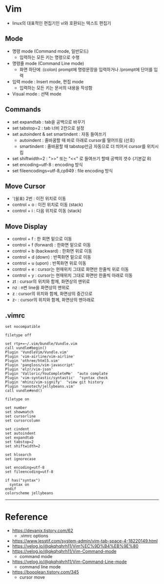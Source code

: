# Vim

- linux의 대표적인 편집기인 vi와 호환되는 텍스트 편집기

## Mode

- 명령 mode (Command mode, 일반모드)
	- 입력하는 모든 키는 명령으로 수행
- 명령줄 mode (Command Line mode)
	- 화면 하단에 :(colon) prompt에 명령문장을 입력하거나 /prompt에 단어를 입력
- 입력 mode : Insert mode, 편집 mode
	- 입력하는 모든 키는 문서의 내용을 작성함
- Visual mode : 선택 mode

## Commands

- set expandtab : tab을 공백으로 바꾸기
- set tabstop=2 : tab 너비 2칸으로 설정
- set autoindent & set smartindent : 자동 들여쓰기
	- autoindent : 줄바꿈할 때 바로 아래로 cursor를 떨어뜨림 (선호)
	- smartindent : 줄바꿈할 때 tabstop만금 자동으로 더 띄어서 cursor를 위치시킴
- set shiftwidth=2 : ">>" 또는 "<<" 로 들여쓰기 할때 공백의 갯수 (기본값 8)
- set encoding=utf-8 : encoding 방식
- set fileencodings=utf-8,cp949 : file encoding 방식

## Move Cursor

- '(쉴표) 2번 : 이전 위치로 이동
- control + o : 이전 위치로 이동 (stack)
- control + i : 다음 위치로 이동 (stack)

## Move Display

- control + f : 한 회면 밑으로 이동
- control + f (forward) : 한화면 밑으로 이동
- control + b (backward) : 한화면 위로 이동
- control + d (down) : 반쪽화면 밑으로 이동
- control + u (upon) : 반쪽화면 위로 이동
- control + e : cursor는 현재위치 그대로 화면만 한줄씩 위로 이동
- control + y : cursor는 현재위치 그대로 화면만 한줄씩 아래로 이동 
- zt : cursor의 위치와 함께, 화면상의 맨위로 
- nz : n번 line을 화면상의 맨위로 
- z : cursor의 위치와 함께, 화면상의 중간으로 
- z- : cursor의 위치와 함께, 화면상의 맨아래로 

## .vimrc

```
set nocompatible

filetype off 

set rtp+=~/.vim/bundle/Vundle.vim
call vundle#begin()
Plugin 'VundleVim/Vundle.vim'
Plugin 'vim-airline/vim-airline'
Plugin 'othree/html5.vim'
Plugin 'pangloss/vim-javascript'
Plugin 'elzr/vim-json'
Plugin 'Valloric/YouCompleteMe'  "auto complate
Plugin 'vim-syntastic/syntastic'  "syntax check
Plugin 'mhinz/vim-signify'  "view git history
Plugin 'nanotech/jellybeans.vim'
call vundle#end()

filetype on

set number
set showmatch
set cursorline
set cursorcolumn

set cindent
set autoindent
set expandtab
set tabstop=2
set shiftwidth=2

set hlsearch
set ignorecase

set encoding=utf-8
set fileencoding=utf-8

if has("syntax")
  syntax on
endif
colorscheme jellybeans
```

---

# Reference

- https://devanix.tistory.com/62
  - .vimrc options
- https://www.lesstif.com/system-admin/vim-tab-space-4-18220149.html
- https://velog.io/@qkqhqhrh11/Vim%EC%9D%B4%EB%9E%80
- https://velog.io/@qkqhqhrh11/Vim-Command-mode
	- command mode
- https://velog.io/@qkqhqhrh11/Vim-Command-Line-mode
	- command line mode
- https://booolean.tistory.com/345
  - cursor move
